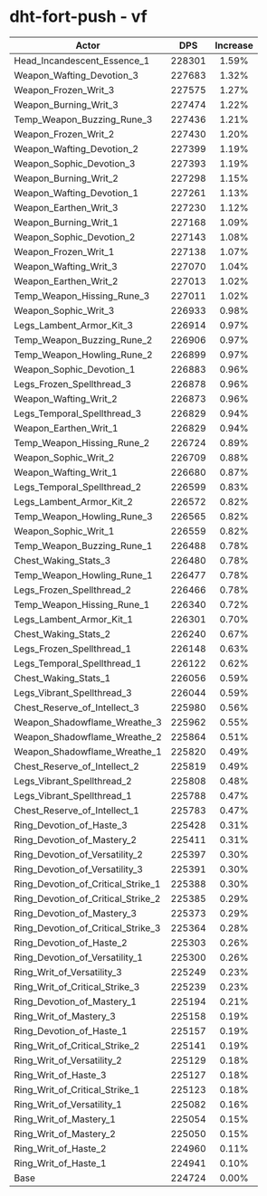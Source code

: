 # dht-fort-push - vf
| Actor | DPS | Increase |
|---|:---:|:---:|
|Head_Incandescent_Essence_1|228301|1.59%|
|Weapon_Wafting_Devotion_3|227683|1.32%|
|Weapon_Frozen_Writ_3|227575|1.27%|
|Weapon_Burning_Writ_3|227474|1.22%|
|Temp_Weapon_Buzzing_Rune_3|227436|1.21%|
|Weapon_Frozen_Writ_2|227430|1.20%|
|Weapon_Wafting_Devotion_2|227399|1.19%|
|Weapon_Sophic_Devotion_3|227393|1.19%|
|Weapon_Burning_Writ_2|227298|1.15%|
|Weapon_Wafting_Devotion_1|227261|1.13%|
|Weapon_Earthen_Writ_3|227230|1.12%|
|Weapon_Burning_Writ_1|227168|1.09%|
|Weapon_Sophic_Devotion_2|227143|1.08%|
|Weapon_Frozen_Writ_1|227138|1.07%|
|Weapon_Wafting_Writ_3|227070|1.04%|
|Weapon_Earthen_Writ_2|227013|1.02%|
|Temp_Weapon_Hissing_Rune_3|227011|1.02%|
|Weapon_Sophic_Writ_3|226933|0.98%|
|Legs_Lambent_Armor_Kit_3|226914|0.97%|
|Temp_Weapon_Buzzing_Rune_2|226906|0.97%|
|Temp_Weapon_Howling_Rune_2|226899|0.97%|
|Weapon_Sophic_Devotion_1|226883|0.96%|
|Legs_Frozen_Spellthread_3|226878|0.96%|
|Weapon_Wafting_Writ_2|226873|0.96%|
|Legs_Temporal_Spellthread_3|226829|0.94%|
|Weapon_Earthen_Writ_1|226829|0.94%|
|Temp_Weapon_Hissing_Rune_2|226724|0.89%|
|Weapon_Sophic_Writ_2|226709|0.88%|
|Weapon_Wafting_Writ_1|226680|0.87%|
|Legs_Temporal_Spellthread_2|226599|0.83%|
|Legs_Lambent_Armor_Kit_2|226572|0.82%|
|Temp_Weapon_Howling_Rune_3|226565|0.82%|
|Weapon_Sophic_Writ_1|226559|0.82%|
|Temp_Weapon_Buzzing_Rune_1|226488|0.78%|
|Chest_Waking_Stats_3|226480|0.78%|
|Temp_Weapon_Howling_Rune_1|226477|0.78%|
|Legs_Frozen_Spellthread_2|226466|0.78%|
|Temp_Weapon_Hissing_Rune_1|226340|0.72%|
|Legs_Lambent_Armor_Kit_1|226301|0.70%|
|Chest_Waking_Stats_2|226240|0.67%|
|Legs_Frozen_Spellthread_1|226148|0.63%|
|Legs_Temporal_Spellthread_1|226122|0.62%|
|Chest_Waking_Stats_1|226056|0.59%|
|Legs_Vibrant_Spellthread_3|226044|0.59%|
|Chest_Reserve_of_Intellect_3|225980|0.56%|
|Weapon_Shadowflame_Wreathe_3|225962|0.55%|
|Weapon_Shadowflame_Wreathe_2|225864|0.51%|
|Weapon_Shadowflame_Wreathe_1|225820|0.49%|
|Chest_Reserve_of_Intellect_2|225819|0.49%|
|Legs_Vibrant_Spellthread_2|225808|0.48%|
|Legs_Vibrant_Spellthread_1|225788|0.47%|
|Chest_Reserve_of_Intellect_1|225783|0.47%|
|Ring_Devotion_of_Haste_3|225428|0.31%|
|Ring_Devotion_of_Mastery_2|225411|0.31%|
|Ring_Devotion_of_Versatility_2|225397|0.30%|
|Ring_Devotion_of_Versatility_3|225391|0.30%|
|Ring_Devotion_of_Critical_Strike_1|225388|0.30%|
|Ring_Devotion_of_Critical_Strike_2|225385|0.29%|
|Ring_Devotion_of_Mastery_3|225373|0.29%|
|Ring_Devotion_of_Critical_Strike_3|225364|0.28%|
|Ring_Devotion_of_Haste_2|225303|0.26%|
|Ring_Devotion_of_Versatility_1|225300|0.26%|
|Ring_Writ_of_Versatility_3|225249|0.23%|
|Ring_Writ_of_Critical_Strike_3|225239|0.23%|
|Ring_Devotion_of_Mastery_1|225194|0.21%|
|Ring_Writ_of_Mastery_3|225158|0.19%|
|Ring_Devotion_of_Haste_1|225157|0.19%|
|Ring_Writ_of_Critical_Strike_2|225141|0.19%|
|Ring_Writ_of_Versatility_2|225129|0.18%|
|Ring_Writ_of_Haste_3|225127|0.18%|
|Ring_Writ_of_Critical_Strike_1|225123|0.18%|
|Ring_Writ_of_Versatility_1|225082|0.16%|
|Ring_Writ_of_Mastery_1|225054|0.15%|
|Ring_Writ_of_Mastery_2|225050|0.15%|
|Ring_Writ_of_Haste_2|224960|0.11%|
|Ring_Writ_of_Haste_1|224941|0.10%|
|Base|224724|0.00%|
